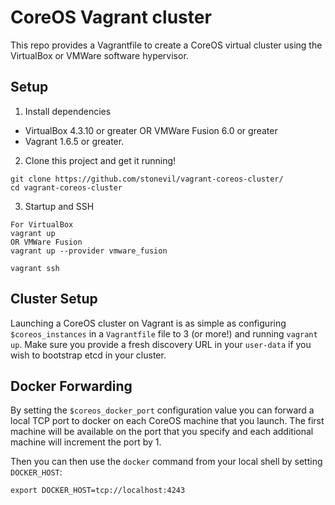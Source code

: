 # CoreOS Vagrant cluster

This repo provides a Vagrantfile to create a CoreOS virtual cluster using the VirtualBox or VMWare software hypervisor.

## Setup

1) Install dependencies

* VirtualBox 4.3.10 or greater OR VMWare Fusion 6.0 or greater
* Vagrant 1.6.5 or greater.

2) Clone this project and get it running!

```
git clone https://github.com/stonevil/vagrant-coreos-cluster/
cd vagrant-coreos-cluster
```

3) Startup and SSH

```
For VirtualBox
vagrant up
OR VMWare Fusion
vagrant up --provider vmware_fusion

vagrant ssh
```

## Cluster Setup

Launching a CoreOS cluster on Vagrant is as simple as configuring `$coreos_instances` in a `Vagrantfile` file to 3 (or more!) and running `vagrant up`.
Make sure you provide a fresh discovery URL in your `user-data` if you wish to bootstrap etcd in your cluster.

## Docker Forwarding

By setting the `$coreos_docker_port` configuration value you can forward a local TCP port to docker on each CoreOS machine that you launch. The first machine will be available on the port that you specify and each additional machine will increment the port by 1.

Then you can then use the `docker` command from your local shell by setting `DOCKER_HOST`:

    export DOCKER_HOST=tcp://localhost:4243

